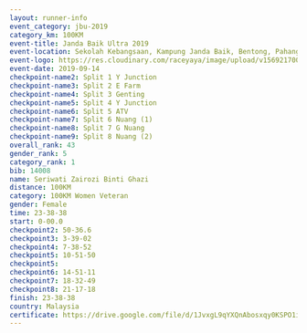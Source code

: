 ```yaml
---
layout: runner-info 
event_category: jbu-2019 
category_km: 100KM 
event-title: Janda Baik Ultra 2019  
event-location: Sekolah Kebangsaan, Kampung Janda Baik, Bentong, Pahang, Malaysia 
event-logo: https://res.cloudinary.com/raceyaya/image/upload/v1569217009/logo/janda-baik_vch1pc.jpg 
event-date: 2019-09-14 
checkpoint-name2: Split 1 Y Junction 
checkpoint-name3: Split 2 E Farm 
checkpoint-name4: Split 3 Genting 
checkpoint-name5: Split 4 Y Junction 
checkpoint-name6: Split 5 ATV 
checkpoint-name7: Split 6 Nuang (1) 
checkpoint-name8: Split 7 G Nuang 
checkpoint-name9: Split 8 Nuang (2) 
overall_rank: 43
gender_rank: 5
category_rank: 1
bib: 14008
name: Seriwati Zairozi Binti Ghazi
distance: 100KM
category: 100KM Women Veteran
gender: Female
time: 23-38-38
start: 0-00.0
checkpoint2: 50-36.6
checkpoint3: 3-39-02
checkpoint4: 7-38-52
checkpoint5: 10-51-50
checkpoint5: 
checkpoint6: 14-51-11
checkpoint7: 18-32-49
checkpoint8: 21-17-18
finish: 23-38-38
country: Malaysia
certificate: https://drive.google.com/file/d/1JvxgL9qYXQnAbosxqy0KSPO1isbgAz6H/view?usp=sharing
---
```


